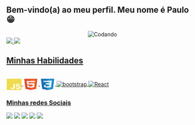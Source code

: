 ## Bem-vindo(a) ao meu perfil. Meu nome é Paulo 😁

<div align="center">
<img src="https://art.ngfiles.com/images/1316000/1316907_malistaticy_spike-spiegel-pixel-art-gif.gif?f1592425068" alt="Codando" width="400" height="250" />
</div>

 <div>
   <a href="https://github.com/PauloCesardev99">
   <img height="180em" src="https://github-readme-stats.vercel.app/api?username=PauloCesardev99&show_icons=true&theme=tokyonight&include_all_commits=true&count_private=true"/>
   <img height="180em" src="https://github-readme-stats.vercel.app/api/top-langs/?username=PauloCesardev99&layout=compact&langs_count=6&theme=tokyonight"/>

</div>



 <div>
   <a href="https://github.com/PauloCesardev99">

</div>
 <h2>Minhas Habilidades</h2>
<div style="display: inline_block"><br>
  <img align="center" alt="Js" height="30" width="40" src="https://raw.githubusercontent.com/devicons/devicon/master/icons/javascript/javascript-plain.svg">
  <img align="center" alt="HTML" height="30" width="40" src="https://raw.githubusercontent.com/devicons/devicon/master/icons/html5/html5-original.svg">
  <img align="center" alt="CSS" height="30" width="40" src="https://raw.githubusercontent.com/devicons/devicon/master/icons/css3/css3-original.svg">
   <img align="center" alt="bootstrap" height="30" width="40" src="https://devicons.dev.br/icons?icon=Bootstrap&theme=light">
  <img align="center" alt = "React" width="40 height= "30" src="https://devicons.dev.br/icons?icon=React&theme=dark">
 
 <br>
 
  ### Minhas redes Sociais
 
<div> 
  <a href="https://www.youtube.com/channel/UCudr7TUr1tZWrITiayS1I3w" target="_blank"><img src="https://img.shields.io/badge/YouTube-FF0000?style=for-the-badge&logo=youtube&logoColor=white" target="_blank"></a>
  <a href="#" target="_blank"><img src="https://img.shields.io/badge/-Instagram-%23E4405F?style=for-the-badge&logo=instagram&logoColor=white" target="_blank"></a>
 <a href="#" target="_blank"><img src="https://img.shields.io/badge/Discord-7289DA?style=for-the-badge&logo=discord&logoColor=white" target="_blank"></a> 
  <a href = "#"><img src="https://img.shields.io/badge/-Gmail-%23333?style=for-the-badge&logo=gmail&logoColor=white" target="_blank"></a>
  <a href="https://www.linkedin.com/in/r3ro/" target="_blank"><img src="https://img.shields.io/badge/-LinkedIn-%230077B5?style=for-the-badge&logo=linkedin&logoColor=white" target="_blank"></a> 
 
  

</div>

